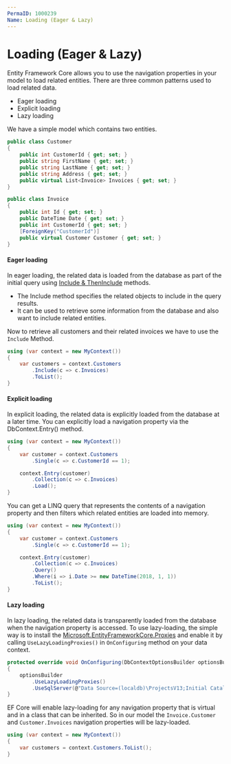 ```yaml
---
PermaID: 1000239
Name: Loading (Eager & Lazy)
---
```


# Loading (Eager & Lazy)

Entity Framework Core allows you to use the navigation properties in your model to load related entities. There are three common patterns used to load related data.

 - Eager loading
 - Explicit loading 
 - Lazy loading 

We have a simple model which contains two entities.


```csharp
public class Customer
{
    public int CustomerId { get; set; }
    public string FirstName { get; set; }
    public string LastName { get; set; }
    public string Address { get; set; }
    public virtual List<Invoice> Invoices { get; set; }
}

public class Invoice
{
    public int Id { get; set; }
    public DateTime Date { get; set; }
    public int CustomerId { get; set; }
    [ForeignKey("CustomerId")]
    public virtual Customer Customer { get; set; }
}

```

#### Eager loading 

In eager loading, the related data is loaded from the database as part of the initial query using [Include & ThenInclude](include-theninclude) methods.

 - The Include method specifies the related objects to include in the query results. 
 - It can be used to retrieve some information from the database and also want to include related entities.

Now to retrieve all customers and their related invoices we have to use the `Include` Method.


```csharp
using (var context = new MyContext())
{
    var customers = context.Customers
        .Include(c => c.Invoices)
        .ToList();
}
```

#### Explicit loading 

In explicit loading, the related data is explicitly loaded from the database at a later time. You can explicitly load a navigation property via the DbContext.Entry() method.


```csharp
using (var context = new MyContext())
{
    var customer = context.Customers
        .Single(c => c.CustomerId == 1);

    context.Entry(customer)
        .Collection(c => c.Invoices)
        .Load();
}
```

You can get a LINQ query that represents the contents of a navigation property and then filters which related entities are loaded into memory.


```csharp
using (var context = new MyContext())
{
    var customer = context.Customers
        .Single(c => c.CustomerId == 1);

    context.Entry(customer)
        .Collection(c => c.Invoices)
        .Query()
        .Where(i => i.Date >= new DateTime(2018, 1, 1))
        .ToList();
}
```

#### Lazy loading 

In lazy loading, the related data is transparently loaded from the database when the navigation property is accessed. To use lazy-loading, the simple way is to install the [Microsoft.EntityFrameworkCore.Proxies](https://www.nuget.org/packages/Microsoft.EntityFrameworkCore.Proxies/) and enable it by calling `UseLazyLoadingProxies()` in `OnConfiguring` method on your data context. 


```csharp
protected override void OnConfiguring(DbContextOptionsBuilder optionsBuilder)
{
    optionsBuilder
        .UseLazyLoadingProxies()
        .UseSqlServer(@"Data Source=(localdb)\ProjectsV13;Initial Catalog=CustomerDB;");
}
```

EF Core will enable lazy-loading for any navigation property that is virtual and in a class that can be inherited. So in our model the `Invoice.Customer` and `Customer.Invoices` navigation properties will be lazy-loaded.


```csharp
using (var context = new MyContext())
{
    var customers = context.Customers.ToList();
}
```

